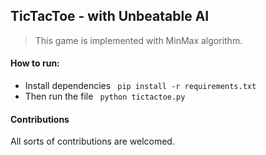 ## TicTacToe - with Unbeatable AI

> This game is implemented with MinMax algorithm.

#### How to run:
* Install dependencies
``` pip install -r requirements.txt```
* Then run the file
``` python tictactoe.py```

#### Contributions
All sorts of contributions are welcomed.
